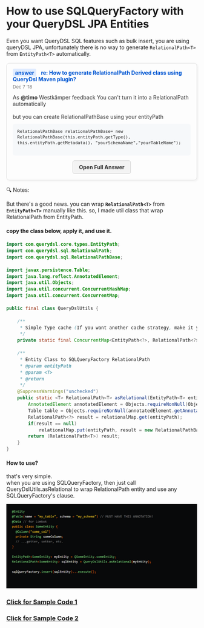 
# How to use SQLQueryFactory with your QueryDSL JPA Entities

Even you want QueryDSL SQL features such as bulk insert, you are using queryDSL JPA, unfortunately there is no way to generate  ```RelationalPath<T>``` from ```EntityPath<T>``` automatically.


<div style="border: 1px solid #ddd; padding: 16px; border-radius: 8px; margin: 16px 0; box-shadow: 2px 2px 5px #eee;">
  <div style="font-size: 14px; color: #555;">
    <span style="background-color: #e0ecff; color: #0056d2; padding: 2px 6px; border-radius: 4px; font-weight: bold;">answer</span>
    <a href="https://stackoverflow.com/questions/33608023/how-to-generate-relationalpath-derived-class-using-querydsl-maven-plugin/53675800#53675800" style="margin-left: 8px; font-weight: bold; color: #0056d2; text-decoration: none;">
      re: How to generate RelationalPath Derived class using QueryDsl Maven plugin?
    </a>
    <div style="color: #777; font-size: 12px; margin-top: 4px;">Dec 7 ‘18</div>
  </div>

  <div style="margin-top: 12px; font-size: 14px; color: #333;">
    As <strong>@timo</strong> Westkämper feedback You can't turn it into a RelationalPath automatically<br><br>
    but you can create RelationalPathBase using your entityPath
  </div>

  <pre style="background-color: #f6f8fa; padding: 12px; border-radius: 6px; overflow-x: auto; font-size: 13px; margin-top: 10px;">
<code>RelationalPathBase relationalPathBase= new RelationalPathBase(this.entityPath.getType(), this.entityPath.getMetadata(), "yourSchemaName","yourTableName");</code>
  </pre>

  <div style="text-align: center; margin-top: 12px;">
    <a href="https://stackoverflow.com/questions/33608023/how-to-generate-relationalpath-derived-class-using-querydsl-maven-plugin/53675800#53675800"
       target="_blank"
       style="background-color: #f3f3f3; border: 1px solid #ccc; padding: 8px 16px; border-radius: 5px; text-decoration: none; color: #333; font-weight: bold; display: inline-block;">
      Open Full Answer
    </a>
  </div>


</div>

🔍 Notes:

But there's a good news. you can wrap **```RelationalPath<T>```** from **```EntityPath<T>```** manually like this. so, I made util class that wrap RelationalPath<T> from EntityPath<T>.


#### copy the class below, apply it, and use it.
```java
import com.querydsl.core.types.EntityPath;
import com.querydsl.sql.RelationalPath;
import com.querydsl.sql.RelationalPathBase;

import javax.persistence.Table;
import java.lang.reflect.AnnotatedElement;
import java.util.Objects;
import java.util.concurrent.ConcurrentHashMap;
import java.util.concurrent.ConcurrentMap;

public final class QueryDslUtils {

    /**
     * Simple Type cache (If you want another cache strategy, make it your own.)
     */
    private static final ConcurrentMap<EntityPath<?>, RelationalPath<?>> relationalMap = new ConcurrentHashMap<>();

    /**
     * Entity Class to SQLQueryFactory RelationalPath
     * @param entityPath
     * @param <T>
     * @return
     */
    @SuppressWarnings("unchecked")
    public static <T> RelationalPath<T> asRelational(EntityPath<T> entityPath) {
        AnnotatedElement annotatedElement = Objects.requireNonNull(Objects.requireNonNull(entityPath, "entityPath is null").getAnnotatedElement(), "no annotation");
        Table table = Objects.requireNonNull(annotatedElement.getAnnotation(Table.class), "no entity table");
        RelationalPath<?> result = relationalMap.get(entityPath);
        if(result == null)
            relationalMap.put(entityPath, result = new RelationalPathBase<T>(entityPath.getType(), entityPath.getMetadata(), table.schema(), table.name()));
        return (RelationalPath<T>) result;
    }
}

```

#### How to use? 
that's very simple. </br>
when you are using SQLQueryFactory, then just call QueryDslUtils.asRelational to wrap RelationalPath entity and use any SQLQueryFactory's clause.

![Code Snipet](./images/how_to_use.png)

### [Click for Sample Code 1](../code-generator/src/test/java/xio/ilan/test/BulkQueryDslSqlTest.java)
### [Click for Sample Code 2](../code-generator/src/test/java/xio/ilan/test/CustomQueryDslSqlTest.java)